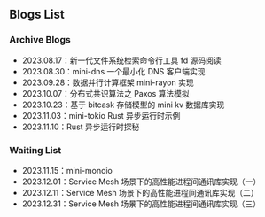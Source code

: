 ## Blogs List

### Archive Blogs

* 2023.08.17：新一代文件系统检索命令行工具 fd 源码阅读
* 2023.08.30：mini-dns 一个最小化 DNS 客户端实现
* 2023.09.28：数据并行计算框架 mini-rayon 实现
* 2023.10.07：分布式共识算法之 Paxos 算法模拟
* 2023.10.23：基于 bitcask 存储模型的 mini kv 数据库实现
* 2023.11.03：mini-tokio Rust 异步运行时示例
* 2023.11.10：Rust 异步运行时探秘

### Waiting List

* 2023.11.15：mini-monoio
* 2023.12.01：Service Mesh 场景下的高性能进程间通讯库实现（一）
* 2023.12.11：Service Mesh 场景下的高性能进程间通讯库实现（二）
* 2023.12.31：Service Mesh 场景下的高性能进程间通讯库实现（三）
